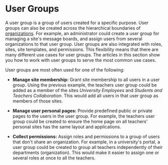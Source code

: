 # User Groups

A user group is a group of users created for a specific purpose. User groups can 
also be created across the hierarchical boundaries of 
[organizations](/discover/portal/-/knowledge_base/7-1/organizations). 
For example, an administrator could create a user group for managing a site's 
message boards, and assign users from several organizations to that user group. 
User groups are also integrated with roles, sites, site templates, and 
permissions. This flexibility means that there are many different use cases for 
user groups. The articles in this section show you how to work with user groups 
to serve the most common use cases. 

User groups are most often used for one of the following: 

-   **Manage site membership:** Grant site membership to all users in a user 
    group. Using the previous example, the teachers user group could be added 
    as a member of the sites *University Employees* and 
    *Students and Teachers Collaboration*. This would add all users in that user 
    group as members of those sites. 

-   **Manage user personal pages:** Provide predefined public or private pages 
    to the users in the user group. For example, the teachers user group could 
    be created to ensure the home page on all teachers' personal sites has the 
    same layout and applications. 

-   **Collect permissions:** Assign roles and permissions to a group of users 
    that don't share an organization. For example, in a university's portal, a 
    user group could be created to group all teachers independently of their 
    departments (organization). This would make it easier to assign one or 
    several roles at once to all the teachers. 

